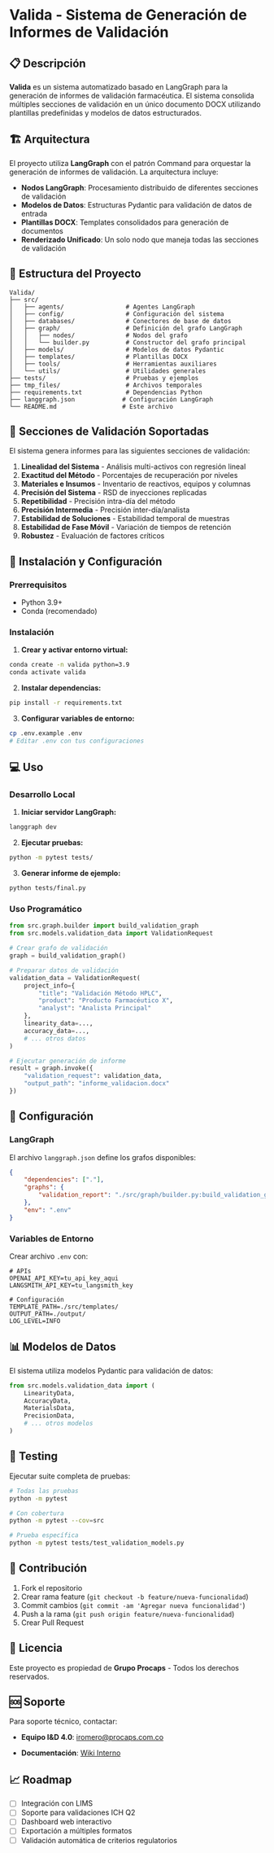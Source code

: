 # Valida - Sistema de Generación de Informes de Validación

## 📋 Descripción

**Valida** es un sistema automatizado basado en LangGraph para la generación de informes de validación farmacéutica. El sistema consolida múltiples secciones de validación en un único documento DOCX utilizando plantillas predefinidas y modelos de datos estructurados.

## 🏗️ Arquitectura

El proyecto utiliza **LangGraph** con el patrón Command para orquestar la generación de informes de validación. La arquitectura incluye:

- **Nodos LangGraph**: Procesamiento distribuido de diferentes secciones de validación
- **Modelos de Datos**: Estructuras Pydantic para validación de datos de entrada
- **Plantillas DOCX**: Templates consolidados para generación de documentos
- **Renderizado Unificado**: Un solo nodo que maneja todas las secciones de validación

## 📁 Estructura del Proyecto

```plain_text
Valida/
├── src/
│   ├── agents/                 # Agentes LangGraph
│   ├── config/                 # Configuración del sistema
│   ├── databases/              # Conectores de base de datos
│   ├── graph/                  # Definición del grafo LangGraph
│   │   ├── nodes/              # Nodos del grafo
│   │   └── builder.py          # Constructor del grafo principal
│   ├── models/                 # Modelos de datos Pydantic
│   ├── templates/              # Plantillas DOCX
│   ├── tools/                  # Herramientas auxiliares
│   └── utils/                  # Utilidades generales
├── tests/                      # Pruebas y ejemplos
├── tmp_files/                  # Archivos temporales
├── requirements.txt            # Dependencias Python
├── langgraph.json             # Configuración LangGraph
└── README.md                  # Este archivo
```

## 🧪 Secciones de Validación Soportadas

El sistema genera informes para las siguientes secciones de validación:

1. **Linealidad del Sistema** - Análisis multi-activos con regresión lineal
2. **Exactitud del Método** - Porcentajes de recuperación por niveles
3. **Materiales e Insumos** - Inventario de reactivos, equipos y columnas
4. **Precisión del Sistema** - RSD de inyecciones replicadas
5. **Repetibilidad** - Precisión intra-día del método
6. **Precisión Intermedia** - Precisión inter-día/analista
7. **Estabilidad de Soluciones** - Estabilidad temporal de muestras
8. **Estabilidad de Fase Móvil** - Variación de tiempos de retención
9. **Robustez** - Evaluación de factores críticos

## 🚀 Instalación y Configuración

### Prerrequisitos

- Python 3.9+
- Conda (recomendado)

### Instalación

1. **Crear y activar entorno virtual:**

```bash
conda create -n valida python=3.9
conda activate valida
```

2. **Instalar dependencias:**

```bash
pip install -r requirements.txt
```

3. **Configurar variables de entorno:**

```bash
cp .env.example .env
# Editar .env con tus configuraciones
```

## 💻 Uso

### Desarrollo Local

1. **Iniciar servidor LangGraph:**

```bash
langgraph dev
```

2. **Ejecutar pruebas:**

```bash
python -m pytest tests/
```

3. **Generar informe de ejemplo:**

```bash
python tests/final.py
```

### Uso Programático

```python
from src.graph.builder import build_validation_graph
from src.models.validation_data import ValidationRequest

# Crear grafo de validación
graph = build_validation_graph()

# Preparar datos de validación
validation_data = ValidationRequest(
    project_info={
        "title": "Validación Método HPLC",
        "product": "Producto Farmacéutico X",
        "analyst": "Analista Principal"
    },
    linearity_data=...,
    accuracy_data=...,
    # ... otros datos
)

# Ejecutar generación de informe
result = graph.invoke({
    "validation_request": validation_data,
    "output_path": "informe_validacion.docx"
})
```

## 🔧 Configuración

### LangGraph

El archivo `langgraph.json` define los grafos disponibles:

```json
{
    "dependencies": ["."],
    "graphs": {
        "validation_report": "./src/graph/builder.py:build_validation_graph"
    },
    "env": ".env"
}
```

### Variables de Entorno

Crear archivo `.env` con:

```env
# APIs
OPENAI_API_KEY=tu_api_key_aqui
LANGSMITH_API_KEY=tu_langsmith_key

# Configuración
TEMPLATE_PATH=./src/templates/
OUTPUT_PATH=./output/
LOG_LEVEL=INFO
```

## 📊 Modelos de Datos

El sistema utiliza modelos Pydantic para validación de datos:

```python
from src.models.validation_data import (
    LinearityData,
    AccuracyData,
    MaterialsData,
    PrecisionData,
    # ... otros modelos
)
```

## 🧪 Testing

Ejecutar suite completa de pruebas:

```bash
# Todas las pruebas
python -m pytest

# Con cobertura
python -m pytest --cov=src

# Prueba específica
python -m pytest tests/test_validation_models.py
```

## 📝 Contribución

1. Fork el repositorio
2. Crear rama feature (`git checkout -b feature/nueva-funcionalidad`)
3. Commit cambios (`git commit -am 'Agregar nueva funcionalidad'`)
4. Push a la rama (`git push origin feature/nueva-funcionalidad`)
5. Crear Pull Request

## 📄 Licencia

Este proyecto es propiedad de **Grupo Procaps** - Todos los derechos reservados.

## 🆘 Soporte

Para soporte técnico, contactar:

- **Equipo I&D 4.0**: <iromero@procaps.com.co>

- **Documentación**: [Wiki Interno](link-interno)

## 📈 Roadmap

- [ ] Integración con LIMS
- [ ] Soporte para validaciones ICH Q2
- [ ] Dashboard web interactivo
- [ ] Exportación a múltiples formatos
- [ ] Validación automática de criterios regulatorios
